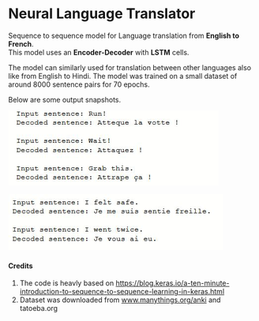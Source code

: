 # Neural Language Translator
Sequence to sequence model for Language translation from **English to French**.<br>
This model uses an **Encoder-Decoder** with **LSTM** cells.

The model can similarly used for translation between other languages also like from English to Hindi.
The model was trained on a small dataset of around 8000 sentence pairs for 70 epochs.

Below are some output snapshots.<br>

![1](images/1.JPG)<br>

![2](images/2.JPG)



#### Credits
1. The code is heavly based on 
https://blog.keras.io/a-ten-minute-introduction-to-sequence-to-sequence-learning-in-keras.html
2. Dataset was downloaded from www.manythings.org/anki and tatoeba.org
